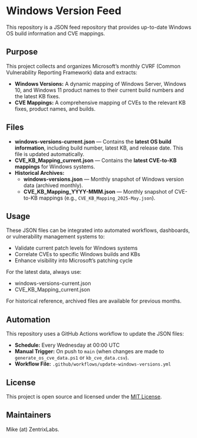 # Windows Version Feed

This repository is a JSON feed repository that provides up-to-date Windows OS build information and CVE mappings.

## Purpose

This project collects and organizes Microsoft’s monthly CVRF (Common Vulnerability Reporting Framework) data and extracts:

- **Windows Versions:** A dynamic mapping of Windows Server, Windows 10, and Windows 11 product names to their current build numbers and the latest KB fixes.
- **CVE Mappings:** A comprehensive mapping of CVEs to the relevant KB fixes, product names, and builds.

## Files

- **windows-versions-current.json** — Contains the **latest OS build information**, including build number, latest KB, and release date. This file is updated automatically.
- **CVE_KB_Mapping_current.json** — Contains the **latest CVE-to-KB mappings** for Windows systems.
- **Historical Archives:**
  - **windows-versions.json** — Monthly snapshot of Windows version data (archived monthly).
  - **CVE_KB_Mapping_YYYY-MMM.json** — Monthly snapshot of CVE-to-KB mappings (e.g., `CVE_KB_Mapping_2025-May.json`).

## Usage

These JSON files can be integrated into automated workflows, dashboards, or vulnerability management systems to:
- Validate current patch levels for Windows systems
- Correlate CVEs to specific Windows builds and KBs
- Enhance visibility into Microsoft’s patching cycle

For the latest data, always use:

- windows-versions-current.json
- CVE_KB_Mapping_current.json

For historical reference, archived files are available for previous months.

## Automation

This repository uses a GitHub Actions workflow to update the JSON files:
- **Schedule:** Every Wednesday at 00:00 UTC
- **Manual Trigger:** On push to `main` (when changes are made to `generate_os_cve_data.ps1` or `kb_cve_data.csv`).
- **Workflow File:** `.github/workflows/update-windows-versions.yml`

## License

This project is open source and licensed under the [MIT License](LICENSE).

## Maintainers

Mike (at) ZentrixLabs.
